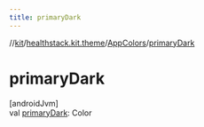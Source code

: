 ```yaml
---
title: primaryDark
---
```

//[kit](../../../index.html)/[healthstack.kit.theme](../index.html)/[AppColors](index.html)/[primaryDark](primary-dark.html)



# primaryDark



[androidJvm]\
val [primaryDark](primary-dark.html): Color




